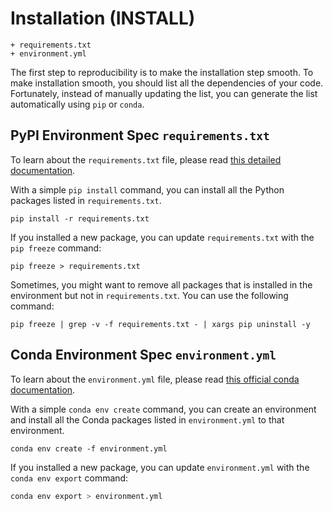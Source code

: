 # Installation (INSTALL)

```
+ requirements.txt
+ environment.yml
```

The first step to reproducibility is to make the installation step smooth. To make installation smooth, you should list all the dependencies of your code. Fortunately, instead of manually updating the list, you can generate the list automatically using `pip` or `conda`.

## PyPI Environment Spec `requirements.txt`

To learn about the `requirements.txt` file, please read [this detailed documentation](https://pip.readthedocs.io/en/1.1/requirements.html).

With a simple `pip install` command, you can install all the Python packages listed in `requirements.txt`.

```
pip install -r requirements.txt
```

If you installed a new package, you can update `requirements.txt` with the `pip freeze` command:

```
pip freeze > requirements.txt
```

Sometimes, you might want to remove all packages that is installed in the environment but not in `requirements.txt`. You can use the following command:

```
pip freeze | grep -v -f requirements.txt - | xargs pip uninstall -y
```


## Conda Environment Spec `environment.yml`

To learn about the `environment.yml` file, please read [this official conda documentation](https://conda.io/docs/user-guide/tasks/manage-environments.html).

With a simple `conda env create` command, you can create an environment and install all the Conda packages listed in `environment.yml` to that environment.

```
conda env create -f environment.yml
```

If you installed a new package, you can update `environment.yml` with the `conda env export` command:

```bash
conda env export > environment.yml
```

